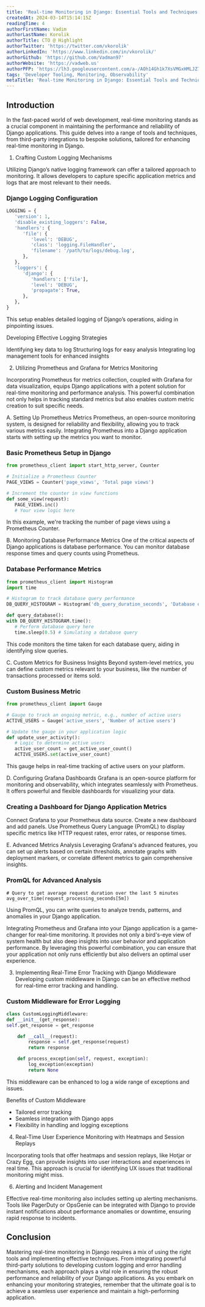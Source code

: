 ```yaml
---
title: 'Real-time Monitoring in Django: Essential Tools and Techniques'
createdAt: 2024-03-14T15:14:15Z
readingTime: 4
authorFirstName: Vadim
authorLastName: Korolik
authorTitle: CTO @ Highlight 
authorTwitter: 'https://twitter.com/vkorolik'
authorLinkedIn: 'https://www.linkedin.com/in/vkorolik/'
authorGithub: 'https://github.com/Vadman97'
authorWebsite: 'https://vadweb.us'
authorPFP: 'https://lh3.googleusercontent.com/a-/AOh14Gh1k7XsVMGxHMLJZ7qesyddqn1y4EKjfbodEYiY=s96-c'
tags: 'Developer Tooling, Monitoring, Observability'
metaTitle: 'Real-time Monitoring in Django: Essential Tools and Techniques'
---
```


## Introduction

In the fast-paced world of web development, real-time monitoring stands as a crucial component in maintaining the performance and reliability of Django applications. This guide delves into a range of tools and techniques, from third-party integrations to bespoke solutions, tailored for enhancing real-time monitoring in Django.

1. Crafting Custom Logging Mechanisms

Utilizing Django’s native logging framework can offer a tailored approach to monitoring. It allows developers to capture specific application metrics and logs that are most relevant to their needs.

### Django Logging Configuration
```python
LOGGING = {
   'version': 1,
   'disable_existing_loggers': False,
   'handlers': {
      'file': {
         'level': 'DEBUG',
         'class': 'logging.FileHandler',
         'filename': '/path/to/logs/debug.log',
      },
   },
   'loggers': {
      'django': {
         'handlers': ['file'],
         'level': 'DEBUG',
         'propagate': True,
      },
   },
}
```

This setup enables detailed logging of Django’s operations, aiding in pinpointing issues.

Developing Effective Logging Strategies

Identifying key data to log
Structuring logs for easy analysis
Integrating log management tools for enhanced insights

2. Utilizing Prometheus and Grafana for Metrics Monitoring

Incorporating Prometheus for metrics collection, coupled with Grafana for data visualization, equips Django applications with a potent solution for real-time monitoring and performance analysis. This powerful combination not only helps in tracking standard metrics but also enables custom metric creation to suit specific needs.

A. Setting Up Prometheus Metrics
Prometheus, an open-source monitoring system, is designed for reliability and flexibility, allowing you to track various metrics easily. Integrating Prometheus into a Django application starts with setting up the metrics you want to monitor.

### Basic Prometheus Setup in Django

```python
from prometheus_client import start_http_server, Counter

# Initialize a Prometheus Counter
PAGE_VIEWS = Counter('page_views', 'Total page views')

# Increment the counter in view functions
def some_view(request):
   PAGE_VIEWS.inc()
   # Your view logic here
```
In this example, we're tracking the number of page views using a Prometheus Counter.

B. Monitoring Database Performance Metrics
One of the critical aspects of Django applications is database performance. You can monitor database response times and query counts using Prometheus.

### Database Performance Metrics

```python
from prometheus_client import Histogram
import time

# Histogram to track database query performance
DB_QUERY_HISTOGRAM = Histogram('db_query_duration_seconds', 'Database query duration in seconds')

def query_database():
with DB_QUERY_HISTOGRAM.time():
   # Perform database query here
   time.sleep(0.5) # Simulating a database query
```
This code monitors the time taken for each database query, aiding in identifying slow queries.

C. Custom Metrics for Business Insights
Beyond system-level metrics, you can define custom metrics relevant to your business, like the number of transactions processed or items sold.

### Custom Business Metric

```python
from prometheus_client import Gauge

# Gauge to track an ongoing metric, e.g., number of active users
ACTIVE_USERS = Gauge('active_users', 'Number of active users')

# Update the gauge in your application logic
def update_user_activity():
   # Logic to determine active users
   active_user_count = get_active_user_count()
   ACTIVE_USERS.set(active_user_count)
```
This gauge helps in real-time tracking of active users on your platform.

D. Configuring Grafana Dashboards
Grafana is an open-source platform for monitoring and observability, which integrates seamlessly with Prometheus. It offers powerful and flexible dashboards for visualizing your data.

### Creating a Dashboard for Django Application Metrics

Connect Grafana to your Prometheus data source.
Create a new dashboard and add panels.
Use Prometheus Query Language (PromQL) to display specific metrics like HTTP request rates, error rates, or response times.

E. Advanced Metrics Analysis
Leveraging Grafana's advanced features, you can set up alerts based on certain thresholds, annotate graphs with deployment markers, or correlate different metrics to gain comprehensive insights.

### PromQL for Advanced Analysis

```PromQL
# Query to get average request duration over the last 5 minutes
avg_over_time(request_processing_seconds[5m])
```
Using PromQL, you can write queries to analyze trends, patterns, and anomalies in your Django application.

Integrating Prometheus and Grafana into your Django application is a game-changer for real-time monitoring. It provides not only a bird's-eye view of system health but also deep insights into user behavior and application performance. By leveraging this powerful combination, you can ensure that your application not only runs efficiently but also delivers an optimal user experience.

3. Implementing Real-Time Error Tracking with Django Middleware
   Developing custom middleware in Django can be an effective method for real-time error tracking and handling.

### Custom Middleware for Error Logging
```python
class CustomLoggingMiddleware:
def __init__(get_response):
self.get_response = get_response

    def __call__(request):
        response = self.get_response(request)
        return response

    def process_exception(self, request, exception):
        log_exception(exception)
        return None
```

This middleware can be enhanced to log a wide range of exceptions and issues.

Benefits of Custom Middleware

* Tailored error tracking
* Seamless integration with Django apps
* Flexibility in handling and logging exceptions

4. Real-Time User Experience Monitoring with Heatmaps and Session Replays
   
Incorporating tools that offer heatmaps and session replays, like Hotjar or Crazy Egg, can provide insights into user interactions and experiences in real time. This approach is crucial for identifying UX issues that traditional monitoring might miss.

6. Alerting and Incident Management
   
Effective real-time monitoring also includes setting up alerting mechanisms. Tools like PagerDuty or OpsGenie can be integrated with Django to provide instant notifications about performance anomalies or downtime, ensuring rapid response to incidents.

## Conclusion

Mastering real-time monitoring in Django requires a mix of using the right tools and implementing effective techniques. From integrating powerful third-party solutions to developing custom logging and error handling mechanisms, each approach plays a vital role in ensuring the robust performance and reliability of your Django applications. As you embark on enhancing your monitoring strategies, remember that the ultimate goal is to achieve a seamless user experience and maintain a high-performing application.


